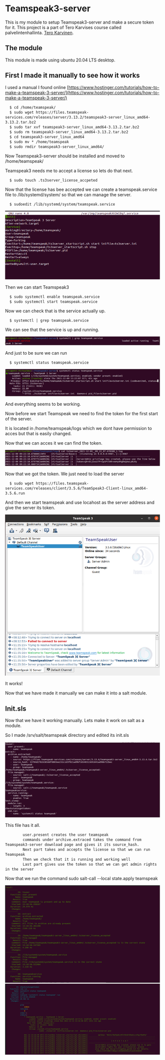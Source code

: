 # Teamspeak3-server
This is my module to setup Teamspeak3-server and make a secure token for it. This project is a part of Tero Karvises course called palvelintenhallinta. [Tero Karvinen](https://terokarvinen.com/).

## The module
This module is made using ubuntu 20.04 LTS desktop.
## First I made it manually to see how it works
I used a manual I found online [https://www.hostinger.com/tutorials/how-to-make-a-teamspeak-3-server/](https://www.hostinger.com/tutorials/how-to-make-a-teamspeak-3-server/)

      $ cd /home/teamspeak/
      $ sudo wget https://files.teamspeak-services.com/releases/server/3.13.2/teamspeak3-server_linux_amd64-3.13.2.tar.bz2
      $ sudo tar xvf teamspeak3-server_linux_amd64-3.13.2.tar.bz2
      $ sudo rm teamspeak3-server_linux_amd64-3.13.2.tar.bz2
      $ cd teamspeak3-server_linux_amd64
      $ sudo mv * /home/teamspeak
      $ sudo rmdir teamspeak3-server_linux_amd64/

Now Teamspeak3-server should be installed and moved to /home/teamspeak/

Teamspeak3 needs me to accept a license so lets do that next.

      $ sudo touch .ts3server_license_accpeted

Now that the license has bee accepted we can create a teamspeak.service file to /lib/systemd/system/ so that we can manage the server.

      $ sudoedit /lib/systemd/system/teamspeak.service

![image](/pics/server.PNG)

Then we can start Teamspeak3

      $ sudo systemctl enable teamspeak.service
      $ sudo systemctl start teamspeak.service

Now we can check that is the service actually up.

      $ systemctl | grep teamspeak.service

We can see that the service is up and running.

![image](/pics/sstatus1.PNG)

And just to be sure we can run 

      $ systemctl status teamspeak.service

![image](/pics/sstatus2.PNG)

And everything seems to be working.

Now before we start Teamspeak we need to find the token for the first start of the server.

It is located in /home/teamspeak/logs which we dont have permission to acces but that is easily changed.

Now that we can acces it we can find the token.

![image](/pics/token.PNG)

Now that we got the token. We just need to load the server

      $ sudo wget https://files.teamspeak-services.com/releases/client/3.5.6/TeamSpeak3-Client-linux_amd64-3.5.6.run

And then we start teamspeak and use locahost as the server address and give the server its token.

![image](/pics/Ts1.PNG)

It works!

Now that we have made it manually we can make it into a salt module.
## Init.sls
Now that we have it working manually. Lets make it work on salt as a module. 

So I made /srv/salt/teamspeak directory and edited its init.sls

![image](/pics/init.PNG)

This file has it all. 

            user.present creates the user teamspeak
            commands under archive.extraced takes the command from Teamspeak3-server download page and gives it its source_hash. 
            Next part takes and accepts the license so that we can run Teamspeak
            Then we check that it is running and working well
            Last part gives use the token so that we can get admin rights in the server

Now that we run the command
            sudo salt-call --local state.apply teamspeak


![image](/pics/run.PNG)
![image](/pics/run2.PNG)
